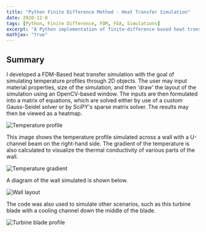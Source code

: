 ```yaml
---
title: "Python Finite Difference Method - Heat Transfer Simulation"
date: 2020-12-8
tags: [Python, Finite Difference, FDM, FEA, Simulations]
excerpt: "A Python implementation of finite-difference based heat transfer simulation"
mathjax: "true"
---
```


## Summary

I developed a FDM-Based heat transfer simulation with the goal of simulating temperature profiles through 2D objects. The user may input material properties, size of the simulation, and then 'draw' the layout of the simulation using an OpenCV-based window. The inputs are then formulated into a matrix of equations, which are solved either by use of a custom Gauss-Seidel solver or by SciPY's sparse matrix solver. The results may then be viewed as a heatmap. 

<img src="{{ site.url }}{{ site.baseurl }}/images/ThermalFDM/Img1.png" alt="Temperature profile">

This image shows the temperature profile simulated across a wall with a U-channel beam on the right-hand side. The gradient of the temperature is also calculated to visualize the thermal conductivity of various parts of the wall. 

<img src="{{ site.url }}{{ site.baseurl }}/images/ThermalFDM/Img3.png" alt="Temperature gradient">

A diagram of the wall simulated is shown below. 

<img src="{{ site.url }}{{ site.baseurl }}/images/ThermalFDM/Img4.png" alt="Wall layout">

The code was also used to simulate other scenarios, such as this turbine blade with a cooling channel down the middle of the blade. 

<img src="{{ site.url }}{{ site.baseurl }}/images/ThermalFDM/Img1.png" alt="Turbine blade profile">

